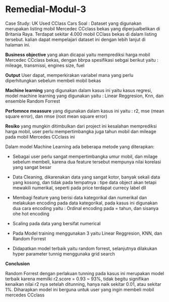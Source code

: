 # Remedial-Modul-3

Case Study: UK Used CClass Cars
Soal : Dataset yang digunakan merupakan listing mobil Mercedec CCclass bekas yang diperjualbelikan di Britania Raya. Terdapat sekitar 4.000 mobil CClass bekas di dalam listing tersebut. kalian dapat mempelajari dataset ini dengan lebih lanjut di halaman ini.

**Business objective** yang akan dicapai yaitu memprediksi harga mobil Mercedec CCclass bekas, dengan bbrpa spesifikasi sebgai berikut yaitu : mileage, transmissi, engines size, fuel

**Output** User dapat, memperkirakan variabel mana yang perlu diperhitungkan sebelum membeli mobil bekas

**Machine learning** yang digunakan dalam kasus ini yaitu kasus regresi, model machine learning yang digunakan yaitu : Linear Reggresion, Knn, dan ensemble Random Forrest

**Perfomnce meassure** yang digunakan dalam kasus ini yaitu : r2, mse (mean square error), dan rmse (root mean square error)

**Resiko** yang mungkin ditimbulkan dari project ini kesalahan memprediksi harga mobil, user perlu mempertimbangka juga tahun mobil dan mileage pada mobil Mercedes CCclass ini

Dalam model Machine Learning ada beberapa metode yang diterapkan:

* Sebagai user perlu sangat mempertimbangka umur mobil, dan milage sebelum membeli, karena dua feature tersebut mempunya nilai korelasi yang sangat besar

*   Data Cleaning, dikarenakan data yang sangat kotor, banyak sekali data yang kosong, dan tidak pada tempatnya : tipe data object akan tetapi mewakili numerikal, seperti pada price terdapat currecy label dll
*   Membagi feature yang berisi data kategorikal dan numerikal dan melakukan encoding pada data kategorikal, pada kasus ini digunakan dua cara encoding yaitu : Ordinal encoding pada = tahun, dan sisanya ohe hot encoding
* Scaling pada data yang bersifat numerical
*   Pada Model training menggunakan 3 yaitu Linear Reggresion, KNN, dan Random Forrest 
* Didapatkan model terbaik yaitu random forrest, selanjutnya dilakukan hyper parameter tunnig menggunaka grid search


**Conclusion**

Random Forrest dengan perlakuan tunning pada kasus ini merupakan model terbaik karena memilki r2.score = 0.93 ~ 93%, tidak begitu signifikan kenaikan nilai r2 nya setelah ditunning, hanya naik sekitar 0.01, atau sekitar 1%. Diharapkan model ini berguna untuk user yang ingin membeli mobil mercedes CCclass

